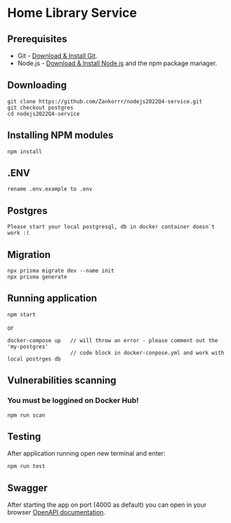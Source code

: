 # Home Library Service

## Prerequisites

- Git - [Download & Install Git](https://git-scm.com/downloads).
- Node.js - [Download & Install Node.js](https://nodejs.org/en/download/) and the npm package manager.

## Downloading

```
git clone https://github.com/Zankorrr/nodejs2022Q4-service.git
git checkout postgres
cd nodejs2022Q4-service
```

## Installing NPM modules

```
npm install
```

## .ENV

```
rename .env.example to .env
```

## Postgres

```
Please start your local postgresql, db in docker container doesn`t work :(
```

## Migration

```
npx prisma migrate dev --name init
npx prisma generate
```

## Running application

```
npm start
```

or

```
docker-compose up   // will throw an error - please comment out the 'my-postgres'
                    // code block in docker-conpose.yml and work with local postrges db
```

## Vulnerabilities scanning
### You must be loggined on Docker Hub!

```
npm run scan
```

## Testing

After application running open new terminal and enter:

<!-- To run all tests without authorization -->

```
npm run test
```

## Swagger


After starting the app on port (4000 as default) you can open in your browser [OpenAPI documentation](http://localhost:4000/doc/).


<!-- To run only one of all test suites

```
npm run test -- <path to suite>
```

To run all test with authorization

```
npm run test:auth
```

To run only specific test suite with authorization

```
npm run test:auth -- <path to suite>
``` -->
<!-- 
### Auto-fix and format

```
npm run lint
```

```
npm run format
``` -->

<!-- ### Debugging in VSCode

Press <kbd>F5</kbd> to debug.

For more information, visit: https://code.visualstudio.com/docs/editor/debugging -->
